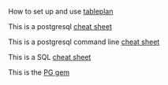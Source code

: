 How to set up and use [tableplan](https://tableplus.com/)

This is a postgresql [cheat sheet](https://www.postgresqltutorial.com/postgresql-cheat-sheet/)

This is a postgresql command line [cheat sheet](https://blog.jasonmeridth.com/posts/postgresql-command-line-cheat-sheet/)

This is a SQL [cheat sheet](http://www.cheat-sheets.org/sites/sql.su/)

This is the [PG gem](https://www.rubydoc.info/gems/pg/0.17.1/PG/Result)
